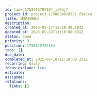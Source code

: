 ```yaml
---
id: task_1758115789184_jz9oj7
project_id: project_1758034079337_fsocau
title: 運動8000步
description: 
created_at: 2025-09-17T13:29:49.184Z
updated_at: 2025-09-18T11:10:08.331Z
status: done
priority: 3
position: 1758115789184
tags: []
due_date: 
completed_at: 2025-09-18T11:10:08.331Z
recurring: daily
focus_exclude: true
estimate: 
assignee: 
relations:
  links: []
---
```









